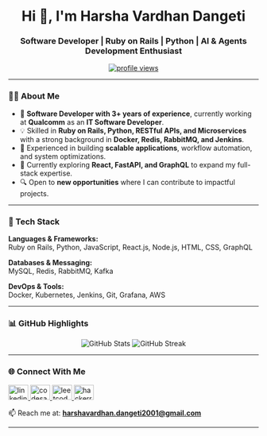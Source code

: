 <h1 align="center">Hi 👋, I'm Harsha Vardhan Dangeti</h1>
<h3 align="center">Software Developer | Ruby on Rails | Python | AI & Agents Development Enthusiast</h3>

<p align="center">
  <a href="https://github.com/starlord-code">
    <img src="https://komarev.com/ghpvc/?username=starlord-code&label=Profile%20Views&color=0e75b6&style=flat" alt="profile views" />
  </a>
</p>

---

### 👨‍💻 About Me
- 💼 **Software Developer with 3+ years of experience**, currently working at **Qualcomm** as an **IT Software Developer**.  
- 💡 Skilled in **Ruby on Rails, Python, RESTful APIs, and Microservices** with a strong background in **Docker, Redis, RabbitMQ, and Jenkins**.  
- 🚀 Experienced in building **scalable applications**, workflow automation, and system optimizations.  
- 🌱 Currently exploring **React, FastAPI, and GraphQL** to expand my full-stack expertise.  
- 🔍 Open to **new opportunities** where I can contribute to impactful projects.  

---

### 🔧 Tech Stack
**Languages & Frameworks:**  
Ruby on Rails, Python, JavaScript, React.js, Node.js, HTML, CSS, GraphQL  

**Databases & Messaging:**  
MySQL, Redis, RabbitMQ, Kafka  

**DevOps & Tools:**  
Docker, Kubernetes, Jenkins, Git, Grafana, AWS  

---

### 📊 GitHub Highlights
<p align="center">
  <img src="https://github-readme-stats.vercel.app/api?username=harsha-vardhan-dangeti&show_icons=true&theme=radical" alt="GitHub Stats" />
  <img src="https://github-readme-streak-stats.herokuapp.com/?user=harsha-vardhan-dangeti&theme=radical" alt="GitHub Streak" />
</p>

---

### 🌐 Connect With Me
<p align="left">
  <a href="https://www.linkedin.com/in/harsha-vardhan-dangeti-884197191/" target="_blank">
    <img src="https://raw.githubusercontent.com/rahuldkjain/github-profile-readme-generator/master/src/images/icons/Social/linked-in-alt.svg" alt="linkedin" height="30" width="40" />
  </a>
  <a href="https://codesandbox.io/u/starlord-code" target="_blank">
    <img src="https://raw.githubusercontent.com/rahuldkjain/github-profile-readme-generator/master/src/images/icons/Social/codesandbox.svg" alt="codesandbox" height="30" width="40" />
  </a>
  <a href="https://leetcode.com/u/harsha_vardhan_1223/" target="_blank">
    <img src="https://raw.githubusercontent.com/rahuldkjain/github-profile-readme-generator/master/src/images/icons/Social/leet-code.svg" alt="leetcode" height="30" width="40" />
  </a>
  <a href="https://www.hackerrank.com/profile/haraha_vardhan" target="_blank">
    <img src="https://raw.githubusercontent.com/rahuldkjain/github-profile-readme-generator/master/src/images/icons/Social/hackerearth.svg" alt="hackerrank" height="30" width="40" />
  </a>
</p>

📫 Reach me at: **harshavardhan.dangeti2001@gmail.com**

---
